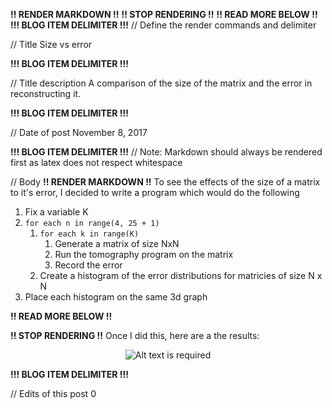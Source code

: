 **!! RENDER MARKDOWN !!**
**!! STOP RENDERING !!**
**!! READ MORE BELOW !!**
**!!! BLOG ITEM DELIMITER !!!**
// Define the render commands and delimiter

// Title
Size vs error

**!!! BLOG ITEM DELIMITER !!!**

// Title description
A comparison of the size of the matrix and the error in reconstructing it.

**!!! BLOG ITEM DELIMITER !!!**

// Date of post 
November 8, 2017

**!!! BLOG ITEM DELIMITER !!!**
// Note: Markdown should always be rendered first as latex does not respect whitespace

// Body
**!! RENDER MARKDOWN !!**
To see the effects of the size of a matrix to it's error, I decided to write a program which would do the following

1. Fix a variable K
2. `for each n in range(4, 25 + 1)`
   1. `for each k in range(K)`
      1. Generate a matrix of size NxN
      2. Run the tomography program on the matrix
      3. Record the error
   2. Create a histogram of the error distributions for matricies of size N x N
3. Place each histogram on the same 3d graph

**!! READ MORE BELOW !!**

**!! STOP RENDERING !!**
Once I did this, here are a the results:

<div style="text-align: center;">
   <img src="https://github.com/zwimer/zwimer.github.io/blob/master/SAT-Blog/Blogs/figs/Size-Vs-Error/fig1.png?raw=true" style="max-width: 100%; height: auto;" alt="Alt text is required" />
</div>

**!!! BLOG ITEM DELIMITER !!!**

// Edits of this post
0
